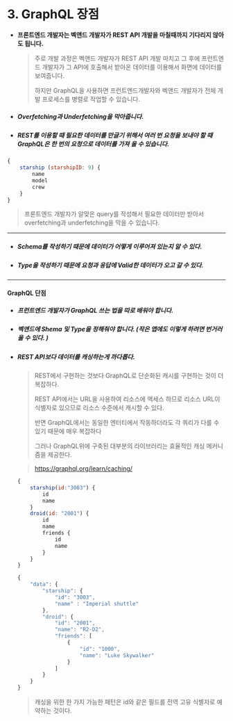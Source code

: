 # 3. GraphQL 장점

* **프론트엔드 개발자는 벡앤드 개발자가 REST API 개발을 마칠때까지 기다리지 않아도 됩니다.** 

  > 주로 개발 과정은 벡앤드 개발자가 REST API 개발 마치고 그 후에 프런트엔드 개발자가 그 API에 호출해서 받아온 데이터를 이용해서 화면에 데이터를 보여줍니다. 
  >
  > 하지만 GraphQL을 사용하면 프런트엔드개발자와 벡앤드 개발자가 전체 개발 프로세스를 병렬로 작업할 수 있습니다. 

* ##### Overfetching과 Underfetching을 막아줍니다. 

* ##### REST를 이용할 때 필요한 데이터를 만글기 위해서 여러 번 요청을 보내야 할 때 GraphQL은 한 번의 요청으로 데이터를 가져 올 수 있습니다. 



```javascript
{
    starship (starshipID: 9) {
        name
        model
        crew
    }
}
```

> 프론트엔드 개발자가 알맞은 query를 작성해서 필요한 데이터만 받아서 overfetching과 underfetching을 막을 수 있습니다. 



---



* ##### Schema를 작성하기 때문에 데이터가 어떻게 이루어져 있는지 알 수 있다. 

* ##### Type을 작성하기 때문에 요청과 응답에 Valid한 데이터가 오고 갈 수 있다.



----



#### GraphQL 단점 

* ##### 프런트엔드 개발자가 GraphQL 쓰는 법을 따로 배워야 합니다. 

* ##### 벡앤드에 Shema 및 Type을 정해줘야 합니다. (작은 앱에도 이렇게 하려면 번거러울 수 있다. )

* ##### REST API보다 데이터를 캐싱하는게 까다롭다. 

  > REST에서 구현하는 것보다 GraphQL로 단순화된 캐시를 구현하는 것이 더 복잡하다. 
  >
  > REST API에서는 URL을 사용하여 리소스에 액세스 하므로 리소스 URL이 식별자로 있으므로 리소스 수준에서 캐시할 수 있다. 
  >
  > 반면 GraphQL에서는 동일한 엔터티에서 작동하더라도 각 쿼리가 다를 수 있기 때문에 매우 복잡하다 
  >
  > 그러나 GraphQL위에 구축된 대부분의 라이브러리는 효율적인 캐싱 메커니즘을 제공한다. 

  > https://graphql.org/learn/caching/

  ```javascript
  {
      starship(id:"3003") {
          id
          name
      }
      droid(id: "2001") {
          id
          name
          friends {
              id
              name
          }
      }
  }
  ```

  ```javascript
  {
      "data": {
          "starship": {
              "id": "3003",
              "name" : "Imperial shuttle"
          },
          "droid": {
              "id": "2001",
              "name": "R2-D2",
              "friends": [
                  {
                      "id": "1000",
                      "name": "Luke Skywalker"
                  }
              ]
          }
      }
  }
  ```

  > 캐싱을 위한 한 가지 가능한 패턴은 id와 같은 필드를 전역 고유 식별자로 예약하는 것이다. 

  
